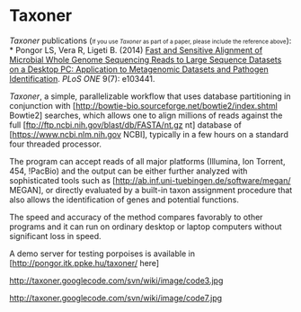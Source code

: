# Taxoner

*Taxoner* publications (<font size="1">If you use *Taxoner* as part of a paper, please include the reference above</font>):
    * Pongor LS, Vera R, Ligeti B. (2014) <a href="http://www.plosone.org/article/info%3Adoi%2F10.1371%2Fjournal.pone.0103441">Fast and Sensitive Alignment of Microbial Whole Genome Sequencing Reads to Large Sequence Datasets on a Desktop PC: Application to Metagenomic Datasets and Pathogen Identification</a>. <i>PLoS ONE</i> 9(7): e103441.

*Taxoner*, a simple, parallelizable workflow that uses database partitioning in conjunction with [http://bowtie-bio.sourceforge.net/bowtie2/index.shtml Bowtie2] searches, which allows one to align millions of reads against the full [ftp://ftp.ncbi.nih.gov/blast/db/FASTA/nt.gz nt] database of [https://www.ncbi.nlm.nih.gov NCBI], typically in a few hours on a standard four threaded processor. 

The program can accept reads of all major platforms (Illumina, Ion Torrent, 454, !PacBio) and the output can be either further analyzed with sophisticated tools such as [http://ab.inf.uni-tuebingen.de/software/megan/ MEGAN], or directly evaluated by a built-in taxon assignment procedure that also allows the identification of genes and potential functions. 

The speed and accuracy of the method compares favorably to other programs and it can run on ordinary desktop or laptop computers without significant loss in speed.  

A demo server for testing porpoises is available in [http://pongor.itk.ppke.hu/taxoner/ here] 

http://taxoner.googlecode.com/svn/wiki/image/code3.jpg

http://taxoner.googlecode.com/svn/wiki/image/code7.jpg
